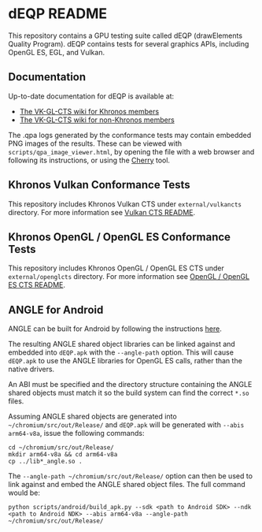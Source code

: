 dEQP README
===========

This repository contains a GPU testing suite called dEQP (drawElements Quality Program).
dEQP contains tests for several graphics APIs, including OpenGL ES, EGL, and Vulkan.

Documentation
-------------

Up-to-date documentation for dEQP is available at:

* [The VK-GL-CTS wiki for Khronos members](https://gitlab.khronos.org/Tracker/vk-gl-cts/wikis/home)
* [The VK-GL-CTS wiki for non-Khronos members](https://github.com/KhronosGroup/VK-GL-CTS/wiki)

The .qpa logs generated by the conformance tests may contain embedded PNG images of the results.
These can be viewed with `scripts/qpa_image_viewer.html`, by opening the file
with a web browser and following its instructions, or using the
[Cherry](https://android.googlesource.com/platform/external/cherry/+/master)
tool.

Khronos Vulkan Conformance Tests
--------------------------------

This repository includes Khronos Vulkan CTS under `external/vulkancts` directory.
For more information see [Vulkan CTS README](external/vulkancts/README.md).

Khronos OpenGL / OpenGL ES Conformance Tests
--------------------------------

This repository includes Khronos OpenGL / OpenGL ES CTS under `external/openglcts` directory.
For more information see [OpenGL / OpenGL ES CTS README](external/openglcts/README.md).

ANGLE for Android
--------------------------------

ANGLE can be built for Android by following the instructions
[here](https://chromium.googlesource.com/angle/angle.git/+/HEAD/doc/DevSetup.md#building-angle-for-android).

The resulting ANGLE shared object libraries can be linked against and embedded into `dEQP.apk` with
the `--angle-path` option.   This will cause `dEQP.apk` to use the ANGLE libraries for OpenGL ES
calls, rather than the native drivers.

An ABI must be specified and the directory structure containing the ANGLE shared objects must match
it so the build system can find the correct `*.so` files.

Assuming ANGLE shared objects are generated into `~/chromium/src/out/Release/` and `dEQP.apk` will
be generated with `--abis arm64-v8a`, issue the following commands:

	cd ~/chromium/src/out/Release/
	mkdir arm64-v8a && cd arm64-v8a
	cp ../lib*_angle.so .

The `--angle-path ~/chromium/src/out/Release/` option can then be used to link against and embed the
ANGLE shared object files.   The full command would be:

	python scripts/android/build_apk.py --sdk <path to Android SDK> --ndk <path to Android NDK> --abis arm64-v8a --angle-path ~/chromium/src/out/Release/
